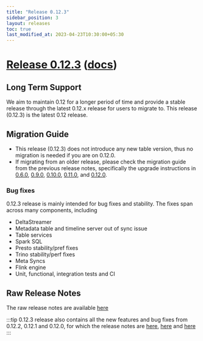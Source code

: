 ```yaml
---
title: "Release 0.12.3"
sidebar_position: 3
layout: releases
toc: true
last_modified_at: 2023-04-23T10:30:00+05:30
---
```

# [Release 0.12.3](https://github.com/apache/hudi/releases/tag/release-0.12.3) ([docs](/docs/0.12.3/quick-start-guide))

## Long Term Support

We aim to maintain 0.12 for a longer period of time and provide a stable release through the latest 0.12.x release for
users to migrate to.  This release (0.12.3) is the latest 0.12 release.

## Migration Guide

* This release (0.12.3) does not introduce any new table version, thus no migration is needed if you are on 0.12.0.
* If migrating from an older release, please check the migration guide from the previous release notes, specifically
  the upgrade instructions in [0.6.0](/releases/older-releases#release-060-docs),
  [0.9.0](/releases/older-releases#release-090-docs), [0.10.0](/releases/older-releases#release-0100-docs),
  [0.11.0](/releases/older-releases#release-0110-docs), and [0.12.0](/releases/older-releases#release-0120-docs).

### Bug fixes

0.12.3 release is mainly intended for bug fixes and stability. The fixes span across many components, including

* DeltaStreamer
* Metadata table and timeline server out of sync issue
* Table services
* Spark SQL 
* Presto stability/pref fixes
* Trino stability/perf fixes
* Meta Syncs
* Flink engine
* Unit, functional, integration tests and CI

## Raw Release Notes

The raw release notes are available [here](https://issues.apache.org/jira/secure/ReleaseNote.jspa?version=12352934&styleName=Html&projectId=12322822&Create=Create&atl_token=A5KQ-2QAV-T4JA-FDED_88b472602a0f3c72f949e98ae8087a47c815053b_lin)

:::tip
0.12.3 release also contains all the new features and bug fixes from 0.12.2, 0.12.1 and 0.12.0, for which the release notes are
[here](/releases/older-releases#release-0122-docs), [here](/releases/older-releases#release-0121-docs) and [here](/releases/older-releases#release-0120-docs) 
:::
